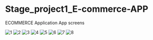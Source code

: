 # Stage_project1_E-commerce-APP
ECOMMERCE Application 
App screens




![1](https://user-images.githubusercontent.com/75865028/123553841-5c9ef980-d775-11eb-88de-6053627e1a18.png)
![2](https://user-images.githubusercontent.com/75865028/123553861-6a547f00-d775-11eb-84d4-1bb686481a5c.png)
![3](https://user-images.githubusercontent.com/75865028/123553869-717b8d00-d775-11eb-9699-90dca9a71551.png)
![4](https://user-images.githubusercontent.com/75865028/123553877-76d8d780-d775-11eb-9288-c9c51e71b63d.png)
![5](https://user-images.githubusercontent.com/75865028/123553884-7dffe580-d775-11eb-931d-71c844da1f02.png)
![6](https://user-images.githubusercontent.com/75865028/123553894-848e5d00-d775-11eb-86d7-e3a2973887f2.png)
![7](https://user-images.githubusercontent.com/75865028/123553897-89531100-d775-11eb-9354-f912b9f5858a.png)
![8](https://user-images.githubusercontent.com/75865028/123553906-8eb05b80-d775-11eb-88d7-bfbfac199fb2.png)
